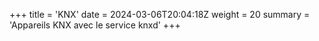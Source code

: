 +++
title = 'KNX'
date = 2024-03-06T20:04:18Z
weight = 20
summary = 'Appareils KNX avec le service knxd'
+++
